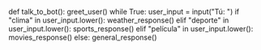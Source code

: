 
def talk_to_bot():
greet_user()
while True:
user_input = input("Tú: ")
if "clima" in user_input.lower():
weather_response()
elif "deporte" in user_input.lower():
sports_response()
elif "película" in user_input.lower():
movies_response()
else:
general_response()


